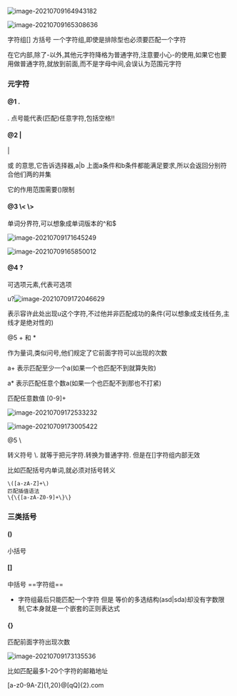 ![image-20210709164943182](C:\Users\inui\AppData\Roaming\Typora\typora-user-images\image-20210709164943182.png)

![image-20210709165308636](C:\Users\inui\AppData\Roaming\Typora\typora-user-images\image-20210709165308636.png)

字符组[] 方括号 一个字符组,即使是排除型也必须要匹配一个字符

在它内部,除了-以外,其他元字符降格为普通字符,注意要小心-的使用,如果它也要用做普通字符,就放到前面,而不是字母中间,会误认为范围元字符



### 元字符

#### @1   .

.  点号能代表(匹配)任意字符,包括空格!!

#### @2  |

| 

或 的意思,它告诉选择器,a|b 上面a条件和b条件都能满足要求,所以会返回分别符合他们两的并集

它的作用范围需要()限制

#### @3 \\<      \\>

单词分界符,可以想象成单词版本的^和$

![image-20210709171645249](C:\Users\inui\AppData\Roaming\Typora\typora-user-images\image-20210709171645249.png)

![image-20210709165850012](C:\Users\inui\AppData\Roaming\Typora\typora-user-images\image-20210709165850012.png)

#### @4 ?

可选项元素,代表可选项

u?![image-20210709172046629](C:\Users\inui\AppData\Roaming\Typora\typora-user-images\image-20210709172046629.png)

​	表示容许此处出现u这个字符,不过他并非匹配成功的条件(可以想象成支线任务,主线才是绝对性的) 

@5 + 和 *

作为量词,类似问号,他们规定了它前面字符可以出现的次数

a+ 表示匹配至少一个a(如果一个也匹配不到就算失败)

a* 表示匹配任意个数a(如果一个也匹配不到那也不打紧)



匹配任意数值 [0-9]+ 

![image-20210709172533232](C:\Users\inui\AppData\Roaming\Typora\typora-user-images\image-20210709172533232.png)

![image-20210709173005422](C:\Users\inui\AppData\Roaming\Typora\typora-user-images\image-20210709173005422.png)

@5 \

转义符号 \\. 就等于把元字符.转换为普通字符. 但是在[]字符组内部无效

比如匹配括号内单词,就必须对括号转义

```
\([a-zA-Z]+\)  
匹配插值语法 
\{\{[a-zA-Z0-9]+\}\}
```



### 三类括号

#### ()

小括号

#### []

中括号 ==字符组==

- 字符组最后只能匹配一个字符 但是 等价的多选结构(asd|sda)却没有字数限制,它本身就是一个嵌套的正则表达式

#### {}

匹配前面字符出现次数

![image-20210709173135536](C:\Users\inui\AppData\Roaming\Typora\typora-user-images\image-20210709173135536.png)

比如匹配最多1-20个字符的邮箱地址

[a-z0-9A-Z]{1,20}@[qQ]{2}.com

